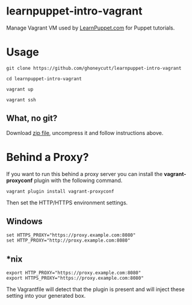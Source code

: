 learnpuppet-intro-vagrant
===

Manage Vagrant VM used by [LearnPuppet.com](http://learnpuppet.com) for Puppet tutorials.

# Usage

`git clone https://github.com/ghoneycutt/learnpuppet-intro-vagrant`

`cd learnpuppet-intro-vagrant`

`vagrant up`

`vagrant ssh`

## What, no git?

Download [zip file](https://github.com/ghoneycutt/learnpuppet-intro-vagrant/archive/master.zip), uncompress it and follow instructions above.



# Behind a Proxy?

If you want to run this behind a proxy server you can install the __vagrant-proxyconf__ plugin with the following command.

`vagrant plugin install vagrant-proxyconf`

Then set the HTTP/HTTPS environment settings.

## Windows 

```
set HTTPS_PROXY="https://proxy.example.com:8080"
set HTTP_PROXY="http://proxy.example.com:8080"
```

## *nix

```
export HTTP_PROXY="https://proxy.example.com:8080"
export HTTPS_PROXY="https://proxy.example.com:8080"
```

The Vagrantfile will detect that the plugin is present and will inject these setting into your generated box.